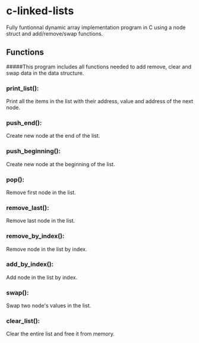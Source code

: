 # c-linked-lists
Fully funtionnal dynamic array implementation program in C using a node struct and add/remove/swap functions.

## Functions
#####This program includes all functions needed to add remove, clear and swap data in the data structure.

### print_list():
Print all the items in the list with their address, value and address of the next node.

### push_end():
 Create new node at the end of the list.

### push_beginning():
Create new node at the beginning of the list.

### pop():
Remove first node in the list.

### remove_last():
Remove last node in the list.

### remove_by_index():
Remove node in the list by index.

### add_by_index():
Add node in the list by index.

### swap():
Swap two node's values in the list.

### clear_list():
Clear the entire list and free it from memory.

